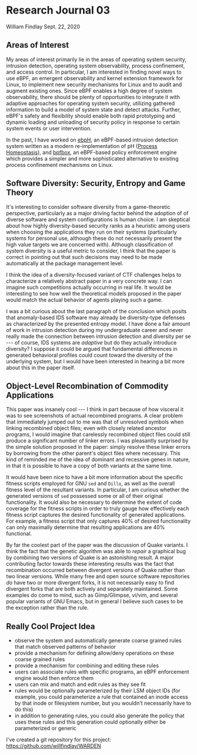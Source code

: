 # Research Journal 03

William Findlay
Sept. 22, 2020

## Areas of Interest

My areas of interest primarily lie in the areas of operating system security,
intrusion detection, operating system observability, process confinement, and
access control. In particular, I am interested in finding novel ways to use
eBPF, an emergent observability and kernel extension framework for Linux, to
implement new security mechanisms for Linux and to audit and augment existing
ones. Since eBPF enables a high degree of system observability, there should be
plenty of opportunities to integrate it with adaptive approaches for operating
system security, utilizing gathered information to build a model of system state
and detect attacks. Further, eBPF's safety and flexibility should enable both
rapid prototyping and dynamic loading and unloading of security policy in
response to certain system events or user intervention.

In the past, I have worked on [ebpH](https://github.com/willfindlay/ebpH), an
eBPF-based intrusion detection system written as a modern re-implementation of pH
([Process Homeostasis](https://people.scs.carleton.ca/~mvvelzen/pH/pH.html)),
and [bpfbox](https://github.com/willfindlay/bpfbox), an eBPF-based policy enforcement
engine which provides a simpler and more sophisticated alternative to existing
process confinement mechanisms on Linux.

## Software Diversity: Security, Entropy and Game Theory

It's interesting to consider software diversity from a game-theoretic
perspective, particularly as a major driving factor behind the adoption of of
diverse software and system configurations is human choice. I am skeptical about
how highly diversity-based security ranks as a heuristic among users when
choosing the applications they run on their systems (particularly systems for
personal use, although these do not necessarily present the high value targets
we are concerned with). Although classification of system diversity is a useful
metric to consider, I think that the paper is correct in pointing out that such
decisions may need to be made automatically at the package management level.

I think the idea of a diversity-focused variant of CTF challenges helps to
characterize a relatively abstract paper in a very concrete way. I can imagine
such competitions actually occurring in real life. It would be interesting to
see how well the theoretical models proposed in the paper would match the actual
behavior of agents playing such a game.

I was a bit curious about the last paragraph of the conclusion which posits
that anomaly-based IDS software may already be diversity-type defenses
as characterized by the presented entropy model. I have done a fair amount of
work in intrusion detection during my undergraduate career and never really
made the connection between intrusion detection and diversity per se ---
of course, IDS systems are *adaptive* but do they actually introduce
diversity? I suppose it could be argued that fundamental differences in generated
behavioral profiles could count toward the diversity of the underlying system,
but I would have been interested in hearing a bit more about this in the paper
itself.


## Object-Level Recombination of Commodity Applications

This paper was insanely cool --- I think in part because of how visceral it was
to see screenshots of actual recombined programs. A clear problem that immediately
jumped out to me was that of unresolved symbols when linking recombined object
files; even with closely related ancestor programs, I would imagine that carelessly
recombined object files could still produce a significant number of linker errors.
I was pleasantly surprised by the simple solution proposed in the paper: simply resolve
these linker errors by borrowing from the other parent's object files where necessary.
This kind of reminded me of the idea of dominant and recessive genes in nature,
in that it is possible to have a copy of both variants at the same time.

It would have been nice to have a bit more information about the specific
fitness scripts employed for GNU `sed` and `Dillo`, as well as the overall
fitness level of the resultant variants. In particular, I am curious whether the
generated versions of `sed` possessed some or all of their original
functionality. It would also be necessary to determine the extent of code
coverage for the fitness scripts in order to truly gauge how effectively each
fitness script captures the desired functionality of generated applications. For
example, a fitness script that only captures 40% of desired functionality can
only maximally determine that resulting applications are 40% functional.

By far the coolest part of the paper was the discussion of Quake variants.
I think the fact that the genetic algorithm was able to *repair* a graphical bug
by combining two versions of Quake is an astonishing result. A major
contributing factor towards these interesting results was the fact that
recombination occurred between divergent versions of Quake rather than two
linear versions. While many free and open source software repositories *do* have
two or more divergent forks, it is not necessarily easy to find divergent forks
that are both actively and separately maintained. Some examples do come to mind,
such as Gimp/Glimpse, vi/vim, and several popular variants of GNU Emacs, but in
general I believe such cases to be the exception rather than the rule.

## Really Cool Project Idea

- observe the system and automatically generate coarse grained rules that match observed patterns of behavior
- provide a mechanism for defining allow/deny operations on these coarse grained rules
- provide a mechanism for combining and editing these rules
- users can associate rules with specific programs, an eBPF enforcement engine would then enforce them
- users can mix and match and edit rules as they see fit
- rules would be optionally parameterized by their LSM object IDs (for example, you could parameterize a rule that contained an inode access by that inode or filesystem number, but you wouldn't necessarily have to do this)
- in addition to generating rules, you could also generate the policy that uses these rules and this generation could optionally either be parameterized or generic

I've created a git repository for this project: https://github.com/willfindlay/WARDEN
